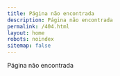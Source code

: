 ```yaml
---
title: Página não encontrada
description: Página não encontrada
permalink: /404.html
layout: home
robots: noindex
sitemap: false
---
```


Página não encontrada

